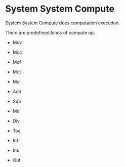 # **System System Compute**

System System Compute does computation execution.



There are predefined kinds of compute op.






- Mov
- Moc
- Mof
- Mot
- Moi

- Add
- Sub
- Mul
- Div

- Toa


- Inf


- Ins
- Out